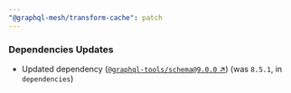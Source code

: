 ```yaml
---
"@graphql-mesh/transform-cache": patch
---
```


### Dependencies Updates

- Updated dependency ([`@graphql-tools/schema@9.0.0` ↗︎](https://www.npmjs.com/package/@graphql-tools/schema/v/9.0.0)) (was `8.5.1`, in `dependencies`)
